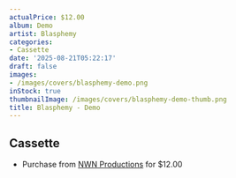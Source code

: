 ```yaml
---
actualPrice: $12.00
album: Demo
artist: Blasphemy
categories:
- Cassette
date: '2025-08-21T05:22:17'
draft: false
images:
- /images/covers/blasphemy-demo.png
inStock: true
thumbnailImage: /images/covers/blasphemy-demo-thumb.png
title: Blasphemy - Demo
---
```


## Cassette
* Purchase from [NWN Productions](http://shop.nwnprod.com/index.php?route=product/product&path=73&product_id=63124&sort=pd.name&order=ASC) for $12.00
